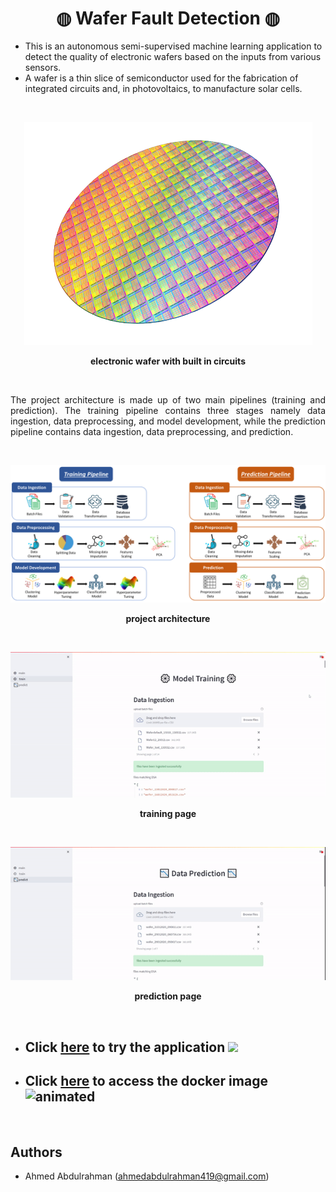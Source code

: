 <h1 align="center"> <b> ◍ Wafer Fault Detection ◍ </b></h1>

- This is an autonomous semi-supervised machine learning application to detect the quality of electronic wafers based on the inputs from various sensors.
- A wafer is a thin slice of semiconductor used for the fabrication of integrated circuits and, in photovoltaics, to manufacture solar cells.

<br />
<p align="center"> 
    <img src=./demo/Picture1.png />  
</p>
<p align="center"> 
  <b> electronic wafer with built in circuits </b> 
</p>

<br />
<p align="justify"> The project architecture is made up of two main pipelines (training and prediction). The training pipeline contains three stages namely data ingestion, data preprocessing, and model development, while the prediction pipeline contains data ingestion, data preprocessing, and prediction. </p>

<br />
<p align="center"> 
    <img src=./demo/Picture2.png /> 
</p>
<p align="center"> 
  <b> project architecture </b>
</p>

<br />
<p align="center">
  <img src=./demo/train.gif alt="animated" />
</p>
<p align="center">
  <b> training page </b>
</p>

<br />
<p align="center">
  <img src=./demo/predict.gif alt="animated" />
</p>
<p align="center">
  <b> prediction page </b>
</p>

<br />

- <h2><b> Click <a href="waferfaultdetection0357.herokuapp.com/"  target="_blank">here</a> to try the application </b><img src="https://emojis.slackmojis.com/emojis/images/1600706728/10521/meow_code.gif?1600706728" width="25"/> </h2>  

- <h2><b> Click <a href="https://hub.docker.com/r/ahmed0357/waferfaultdetection" target="_blank">here</a> to access the docker image </b><img  src="https://img.icons8.com/fluency/344/docker.png" alt="animated" width="25"/> </h2>  

<br />
<h2><b> Authors </b></h2>



- Ahmed Abdulrahman (ahmedabdulrahman419@gmail.com)
